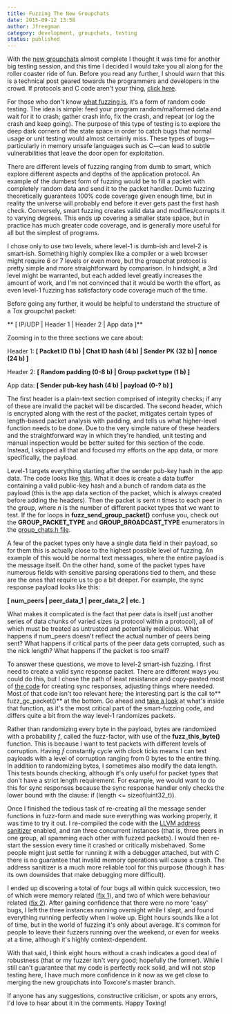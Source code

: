 ```yaml
---
title: Fuzzing The New Groupchats
date: 2015-09-12 13:58
author: Jfreegman
category: development, groupchats, testing
status: published
---
```


With the [new
groupchats](https://github.com/JFreegman/toxcore/blob/new_groupchats/docs/Group-Chats.md) almost
complete I thought it was time for another big testing session, and this
time I decided I would take you all along for the roller coaster ride of
fun. Before you read any further, I should warn that this is a technical
post geared towards the programmers and developers in the crowd. If
protocols and C code aren't your thing, [click
here](https://www.youtube.com/watch?v=KMFOVSWn0mI).

For those who don't know [what fuzzing
is](https://www.youtube.com/watch?v=Xnwodi2CBws), it's a form of random
code testing. The idea is simple: feed your program random/malformed
data and wait for it to crash;  gather crash info, fix the crash, and
repeat (or log the crash and keep going). The purpose of this type of
testing is to explore the deep dark corners of the state space in order
to catch bugs that normal usage or unit testing would almost certainly
miss. These types of bugs—particularly in memory unsafe languages such
as C—can lead to subtle vulnerabilities that leave the door open for
exploitation.

There are different levels of fuzzing ranging from dumb to smart, which
explore different aspects and depths of the application protocol. An
example of the dumbest form of fuzzing would be to fill a packet with
completely random data and send it to the packet handler. Dumb fuzzing
theoretically guarantees 100% code coverage given enough time, but in
reality the universe will probably end before it ever gets past the
first hash check. Conversely, smart fuzzing creates valid data and
modifies/corrupts it to varying degrees. This ends up covering a smaller
state space, but in practice has much greater code coverage, and is
generally more useful for all but the simplest of programs.

I chose only to use two levels, where level-1 is dumb-ish and level-2 is
smart-ish. Something highly complex like a compiler or a web browser
might require 6 or 7 levels or even more, but the groupchat protocol is
pretty simple and more straightforward by comparison. In hindsight, a
3rd level might be warranted, but each added level greatly increases the
amount of work, and I'm not convinced that it would be worth the effort,
as even level-1 fuzzing has satisfactory code coverage much of the time.

Before going any further, it would be helpful to understand the
structure of a Tox groupchat packet:

** \[  IP/UDP  |  Header 1  |  Header 2  |  App data  \]**

Zooming in to the three sections we care about:

Header 1:   **\[  Packet ID  (1 b)  |  Chat ID hash  (4 b)  |  Sender PK
(32 b)  |  nonce (24 b)  \]**

Header 2:  **\[  Random padding (0-8 b)  |  Group packet type (1 b)
 \]**

App data:  **\[  Sender pub-key hash (4 b)  |  payload (0-? b) \]**

The first header is a plain-text section comprised of integrity checks;
if any of these are invalid the packet will be discarded. The second
header, which is encrypted along with the rest of the packet, mitigates
certain types of length-based packet analysis with padding, and tells us
what higher-level function needs to be done. Due to the very simple
nature of these headers and the straightforward way in which they're
handled, unit testing and manual inspection would be better suited for
this section of the code. Instead, I skipped all that and focused my
efforts on the app data, or more specifically, the payload.

Level-1 targets everything starting after the sender pub-key hash in the
app data. The code looks like
[this](https://gist.github.com/JFreegman/7240bd05519876a7f772). What it
does is create a data buffer containing a valid public-key hash and a
bunch of random data as the payload (this is the app data section of the
packet, which is always created before adding the headers). Then the
packet is sent *n* times to each peer in the group, where *n* is the
number of different packet types that we want to test. If the for loops
in **fuzz\_send\_group\_packet()** confuse you, check out the
**GROUP\_PACKET\_TYPE** and **GROUP\_BROADCAST\_TYPE** enumerators in
the [group\_chats.h
file](https://github.com/JFreegman/toxcore/blob/new_groupchats/toxcore/group_chats.h#L119).

A few of the packet types only have a single data field in their
payload, so for them this is actually close to the highest possible
level of fuzzing. An example of this would be normal text messages,
where the entire payload is the message itself. On the other hand, some
of the packet types have numerous fields with sensitive parsing
operations tied to them, and these are the ones that require us to go a
bit deeper. For example, the sync response payload looks like this:

**\[  num\_peers  |  peer\_data\_1  |  peer\_data\_2  |  etc.  \]**

What makes it complicated is the fact that peer data is itself just
another series of data chunks of varied sizes (a protocol within a
protocol), all of which must be treated as untrusted and potentially
malicious. What happens if num\_peers doesn't reflect the actual number
of peers being sent? What happens if critical parts of the peer data
gets corrupted, such as the nick length? What happens if the packet is
too small?

To answer these questions, we move to level-2 smart-ish fuzzing. I first
need to create a valid sync response packet. There are different ways
you could do this, but I chose the path of least resistance and
copy-pasted most of [the
code](https://gist.github.com/JFreegman/9e317cc073f20e7be88e) for
creating sync responses, adjusting things where needed. Most of that
code isn't too relevant here; the interesting part is the call
to** fuzz\_gc\_packet()** at the bottom. Go ahead and [take
a look](https://gist.github.com/JFreegman/cc08d2f68a48bc34ff57) at
what's inside that function, as it's the most critical part of the
smart-fuzzing code, and differs quite a bit from the way level-1
randomizes packets.

Rather than randomizing every byte in the payload, bytes are randomized
with a probability *f*, called the fuzz-factor, with use of the
**fuzz\_this\_byte()** function. This is because I want to test packets
with different levels of corruption. Having *f* constantly cycle with
clock ticks means I can test payloads with a level of corruption ranging
from 0 bytes to the entire thing. In addition to randomizing bytes, I
sometimes also modify the data length. This tests bounds checking,
although it's only useful for packet types that don't have a strict
length requirement. For example, we would want to do this for sync
responses because the sync response handler only checks the lower bound
with the clause: if (length &lt;= sizeof(uint32\_t)).

Once I finished the tedious task of re-creating all the message sender
functions in fuzz-form and made sure everything was working properly, it
was time to try it out. I re-compiled the code with the [LLVM address
sanitizer](http://clang.llvm.org/docs/AddressSanitizer.html) enabled,
and ran three concurrent instances (that is, three peers in one group,
all spamming each other with fuzzed packets). I would then re-start the
session every time it crashed or critically misbehaved. Some people
might just settle for running it with a debugger attached, but with C
there is no guarantee that invalid memory operations will cause a crash.
The address sanitizer is a much more reliable tool for this purpose
(though it has its own downsides that make debugging more difficult).

I ended up discovering a total of four bugs all within quick succession,
 two of which were memory related ([fix
1](https://github.com/JFreegman/toxcore/commit/1732318e05c8e3ddad67411eb59de999ee62db0d)),
and two of which were behaviour related ([fix
2](https://github.com/JFreegman/toxcore/commit/689ea6091ff2784c048380e22a8340b0c70f605e)).
After gaining confidence that there were no more 'easy' bugs, I left the
three instances running overnight while I slept, and found everything
running perfectly when I woke up. Eight hours sounds like a lot of time,
but in the world of fuzzing it's only about average. It's common for
people to leave their fuzzers running over the weekend, or even for
weeks at a time, although it's highly context-dependent.

With that said, I think eight hours without a crash indicates a good
deal of robustness (that or my fuzzer isn't very good; hopefully the
former). While I still can't guarantee that my code is perfectly rock
solid, and will not stop testing here, I have much more confidence in it
now as we get close to merging the new groupchats into Toxcore's master
branch.

If anyone has any suggestions, constructive criticism, or spots any
errors, I'd love to hear about it in the comments. Happy Toxing!
